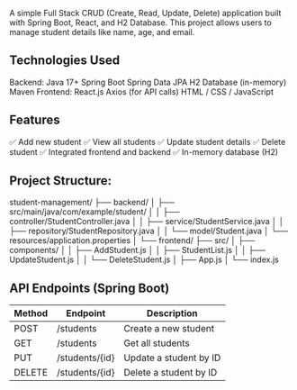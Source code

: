 A simple Full Stack CRUD (Create, Read, Update, Delete) application built with Spring Boot, React, and H2 Database.
This project allows users to manage student details like name, age, and email.
 
 ## Technologies Used
 Backend:
 Java 17+
 Spring Boot
 Spring Data JPA
 H2 Database (in-memory)
 Maven
 Frontend:
 React.js
 Axios (for API calls)
 HTML / CSS / JavaScript
 
 ## Features
 ✅ Add new student
 ✅ View all students
 ✅ Update student details
 ✅ Delete student
 ✅ Integrated frontend and backend
 ✅ In-memory database (H2)
 
 ## Project Structure:
 student-management/
  ├── backend/
  │   ├── src/main/java/com/example/student/
  │   │   ├── controller/StudentController.java
  │   │   ├── service/StudentService.java
  │   │   ├── repository/StudentRepository.java
  │   │   └── model/Student.java
  │   └── resources/application.properties
  │
  └── frontend/
      ├── src/
      │   ├── components/
      │   │   ├── AddStudent.js
      │   │   ├── StudentList.js
      │   │   ├── UpdateStudent.js
      │   │   └── DeleteStudent.js
      │   ├── App.js
      │   └── index.js
 
 ## API Endpoints (Spring Boot)
 | Method | Endpoint         | Description            |
 | ------ | ---------------- | ---------------------- |
 | POST   | /students      | Create a new student   |
 | GET    | /students      | Get all students       |
 | PUT    | /students/{id} | Update a student by ID |
 | DELETE | /students/{id} | Delete a student by ID |
 
 
